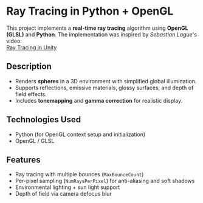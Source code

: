 # Ray Tracing in Python + OpenGL

This project implements a **real-time ray tracing** algorithm using **OpenGL (GLSL)** and **Python**. The implementation was inspired by *Sebastian Lague*'s video:  
[Ray Tracing in Unity](https://www.youtube.com/watch?v=Qz0KTGYJtUk)

## Description

- Renders **spheres** in a 3D environment with simplified global illumination.
- Supports reflections, emissive materials, glossy surfaces, and depth of field effects.
- Includes **tonemapping** and **gamma correction** for realistic display.

## Technologies Used

- Python (for OpenGL context setup and initialization)
- OpenGL / GLSL

## Features

- Ray tracing with multiple bounces (`MaxBounceCount`)
- Per-pixel sampling (`NumRaysPerPixel`) for anti-aliasing and soft shadows
- Environmental lighting + sun light support
- Depth of field via camera defocus blur
